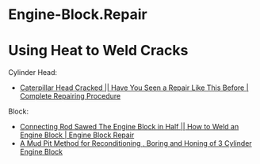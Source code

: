 # Engine-Block.Repair

# Using Heat to Weld Cracks
Cylinder Head:
- [Caterpillar Head Cracked || Have You Seen a Repair Like This Before | Complete Repairing Procedure](https://youtu.be/mB7_03m2AC4)

Block:
- [Connecting Rod Sawed The Engine Block in Half || How to Weld an Engine Block | Engine Block Repair](https://youtu.be/kUzTuToTzVQ)
- [A Mud Pit Method for Reconditioning , Boring and Honing of 3 Cylinder Engine Block](https://youtu.be/oc-Y7bPSw-w)
